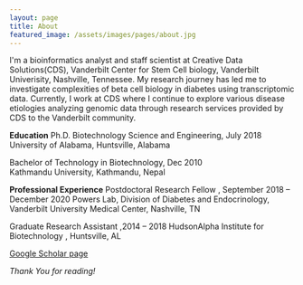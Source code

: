 ```yaml
---
layout: page
title: About
featured_image: /assets/images/pages/about.jpg
---
```


I'm a bioinformatics analyst and staff scientist at Creative Data Solutions(CDS), Vanderbilt Center for Stem Cell biology, Vanderbilt Univerisity, Nashville, Tennessee. My research journey has led me to investigate complexities of beta cell biology in diabetes using transcriptomic data. Currently,  I work at CDS where I continue to explore various disease etiologies analyzing genomic data through research services provided by CDS to the Vanderbilt community.

**Education**
Ph.D. Biotechnology Science and Engineering, July 2018    
University of Alabama, Huntsville, Alabama 

Bachelor of Technology in Biotechnology, Dec 2010    
Kathmandu University, Kathmandu, Nepal 

**Professional Experience**
Postdoctoral Research Fellow , September 2018 – December 2020
Powers Lab, Division of Diabetes and Endocrinology, Vanderbilt University Medical Center, Nashville, TN

Graduate Research Assistant ,2014 – 2018
HudsonAlpha Institute for Biotechnology , Huntsville, AL

[Google Scholar page](https://scholar.google.com/citations?user=JdfL61wAAAAJ&hl=en&oi=ao)

*Thank You for reading!*
